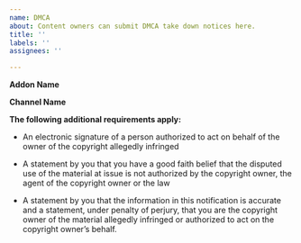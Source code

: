 ```yaml
---
name: DMCA
about: Content owners can submit DMCA take down notices here.
title: ''
labels: ''
assignees: ''

---
```


**Addon Name**

**Channel Name**

**The following additional requirements apply:**

- An electronic signature of a person authorized to act on behalf of the owner of the copyright allegedly infringed

- A statement by you that you have a good faith belief that the disputed use of the material at issue is not authorized by the copyright owner, the agent of the copyright owner or the law

- A statement by you that the information in this notification is accurate and a statement, under penalty of perjury, that you are the copyright owner of the material allegedly infringed or authorized to act on the copyright owner’s behalf.
